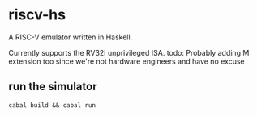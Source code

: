 # riscv-hs

A RISC-V emulator written in Haskell.

Currently supports the RV32I unprivileged ISA.
todo: Probably adding M extension too since we're not hardware engineers and have no excuse

## run the simulator
`cabal build && cabal run`

